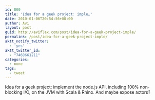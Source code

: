 ```yaml
---
id: 800
title: 'Idea for a geek project: imple…'
date: 2010-01-06T20:54:56+00:00
author: Avi
layout: post
guid: http://aviflax.com/post/idea-for-a-geek-project-imple/
permalink: /post/idea-for-a-geek-project-imple/
aktt_notify_twitter:
  - 'yes'
aktt_twitter_id:
  - "7460661211"
categories:
  - none
tags:
  - tweet
---
```

Idea for a geek project: implement the node.js API, including 100% non-blocking I/O, on the JVM with Scala & Rhino. And maybe expose actors?